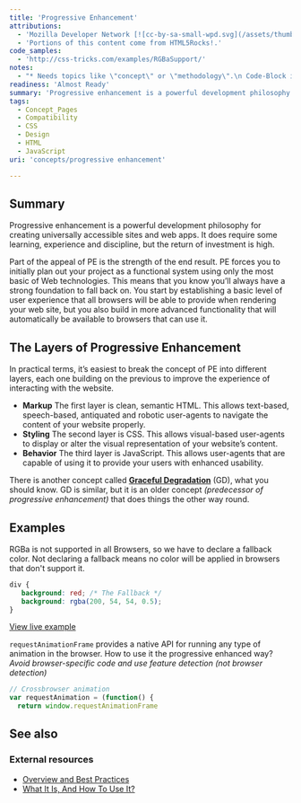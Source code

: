 ```yaml
---
title: 'Progressive Enhancement'
attributions:
  - 'Mozilla Developer Network [![cc-by-sa-small-wpd.svg](/assets/thumb/8/8c/cc-by-sa-small-wpd.svg/120px-cc-by-sa-small-wpd.svg.png)](http://creativecommons.org/licenses/by-sa/3.0/us/).'
  - 'Portions of this content come from HTML5Rocks!.'
code_samples:
  - 'http://css-tricks.com/examples/RGBaSupport/'
notes:
  - "* Needs topics like \"concept\" or \"methodology\".\n Code-Block in second example doesn't work as expected (some lines missing)"
readiness: 'Almost Ready'
summary: 'Progressive enhancement is a powerful development philosophy for creating universally accessible sites and web apps. It does require some learning, experience and discipline, but the return of investment is high.'
tags:
  - Concept_Pages
  - Compatibility
  - CSS
  - Design
  - HTML
  - JavaScript
uri: 'concepts/progressive enhancement'

---
```

## Summary

Progressive enhancement is a powerful development philosophy for creating universally accessible sites and web apps. It does require some learning, experience and discipline, but the return of investment is high.

 Part of the appeal of PE is the strength of the end result. PE forces you to initially plan out your project as a functional system using only the most basic of Web technologies. This means that you know you’ll always have a strong foundation to fall back on. You start by establishing a basic level of user experience that all browsers will be able to provide when rendering your web site, but you also build in more advanced functionality that will automatically be available to browsers that can use it.

## The Layers of Progressive Enhancement

In practical terms, it’s easiest to break the concept of PE into different layers, each one building on the previous to improve the experience of interacting with the website.

-   **Markup** The first layer is clean, semantic HTML. This allows text-based, speech-based, antiquated and robotic user-agents to navigate the content of your website properly.
-   **Styling** The second layer is CSS. This allows visual-based user-agents to display or alter the visual representation of your website’s content.
-   **Behavior** The third layer is JavaScript. This allows user-agents that are capable of using it to provide your users with enhanced usability.

There is another concept called [**Graceful Degradation**](/concepts/graceful_degradation) (GD), what you should know. GD is similar, but it is an older concept *(predecessor of progressive enhancement)* that does things the other way round.

## Examples

RGBa is not supported in all Browsers, so we have to declare a fallback color. Not declaring a fallback means no color will be applied in browsers that don't support it.

``` css
div {
   background: red; /* The Fallback */
   background: rgba(200, 54, 54, 0.5);
}
```

[View live example](http://css-tricks.com/examples/RGBaSupport/)

`requestAnimationFrame` provides a native API for running any type of animation in the browser. How to use it the progressive enhanced way? *Avoid browser-specific code and use feature detection (not browser detection)*

``` js
// Crossbrowser animation
var requestAnimation = (function() {
  return window.requestAnimationFrame
```

## See also

### External resources

-   [Overview and Best Practices](http://sixrevisions.com/web-development/progressive-enhancement/)
-   [What It Is, And How To Use It?](http://www.smashingmagazine.com/2009/04/22/progressive-enhancement-what-it-is-and-how-to-use-it/)
